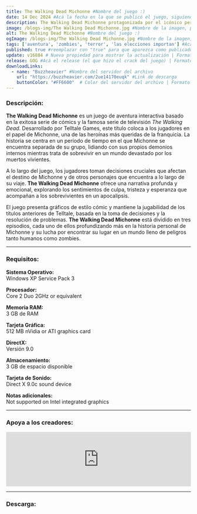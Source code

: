```yaml
---
title: The Walking Dead Michonne #Nombre del juego :)
date: 14 Dec 2024 #Acá la fecha en la que se publicó el juego, siguiendo este formato: Dia "30", Mes "Oct", Año "2024" = como debe quedar: 30 Oct 2024
description: The Walking Dead Michonne protagonizada por el icónico personaje, armado con una espada, del libro de cómics más vendido de Robert Kirkman. #Acá una mini descripción del juego
image: /blogs-img/The Walking Dead Michonne.jpg #Nombre de la imagen, por lo general es exactamente el mismo nombre que el juego excluyendo lo ":" (Dos puntos)
alt: The Walking Dead Michonne #Nombre del juego :)
ogImage: /blogs-img/The Walking Dead Michonne.jpg #Nombre de la imagen, por lo general es exactamente el mismo nombre que el juego excluyendo lo ":" (Dos puntos)
tags: ['aventura', 'zombies', 'terror', 'las elecciones importan'] #Acá la categoría o categorías del juego, si es más de una se coloca en este formato: ['categoría1', 'categoría2']
published: true #reemplazar con "true" para que aparezca como publicado
update: v16884 # Nueva propiedad para mostrar la actualización | Formato: v1.0.0
release: GOG #Acá el release (el que hizo el crack del juego) | Formato: Nicolhetti
downloadLinks:
  - name: "Buzzheavier" #Nombre del servidor del archivo
    url: "https://buzzheavier.com/2ue14170euqk" #Link de descarga
    buttonColor: "#FF6600"  # Color del servidor del archivo | Formato hexadecimal | MediaFire: #0171F0 | Buzzheavier: #FF6600 |
---
```


<!--En VSCode seleccionando una palabra, por ejemplo: "The Walking Dead Michonne" y apretando Ctrl+F2 se seleccionan todas las palabras iguales-->

### Descripción:
**The Walking Dead Michonne** es un juego de aventura interactiva basado en la exitosa serie de cómics y la famosa serie de televisión *The Walking Dead*. Desarrollado por Telltale Games, este título coloca a los jugadores en el papel de Michonne, una de las heroínas más queridas de la franquicia. La historia se centra en un período de tiempo en el que Michonne se encuentra separada de su grupo, lidiando con sus propios demonios internos mientras trata de sobrevivir en un mundo devastado por los muertos vivientes.

A lo largo del juego, los jugadores toman decisiones cruciales que afectan el destino de Michonne y de otros personajes que encuentra a lo largo de su viaje. **The Walking Dead Michonne** ofrece una narrativa profunda y emocional, explorando los sentimientos de culpa, tristeza y esperanza que acompañan a los sobrevivientes en un apocalipsis. 

El juego presenta gráficos de estilo cómic y mantiene la jugabilidad de los títulos anteriores de Telltale, basada en la toma de decisiones y la resolución de problemas. **The Walking Dead Michonne** está dividido en tres episodios, cada uno de ellos profundizando más en la historia personal de Michonne y su lucha por encontrar su lugar en un mundo lleno de peligros tanto humanos como zombies.
<!--Prompt para Chat-GPT: Hazme una descripción para el juego "The Walking Dead Michonne" y cada que menciones "The Walking Dead Michonne" ponlo en negrita -->

---

### Requisitos:
**Sistema Operativo:**  
Windows XP Service Pack 3

**Procesador:**  
Core 2 Duo 2GHz or equivalent

**Memoria RAM:**  
3 GB de RAM

**Tarjeta Gráfica:**  
512 MB nVidia or ATI graphics card

**DirectX:**  
Versión 9.0

**Almacenamiento:**  
3 GB de espacio disponible

**Tarjeta de Sonido:**  
Direct X 9.0c sound device

**Notas adicionales:**  
Not supported on Intel integrated graphics

<!--Si falta o sobra un requisito se quita o se agrega manteniendo el mismo formato-->

---

### Apoya a los creadores:
<iframe src="https://store.steampowered.com/widget/429570/" frameborder="0" style="background-color: transparent; width: 100% !important; aspect-ratio: 646 / 190;"></iframe>

<!--Reemplazar los numeros (AppID) del juego (en este caso 429570) por el numero (AppID) correspondiente con el juego a publicar-->
<!--El AppID se encuentra en la URL del Juego en Steam-->

---

### Descarga:

